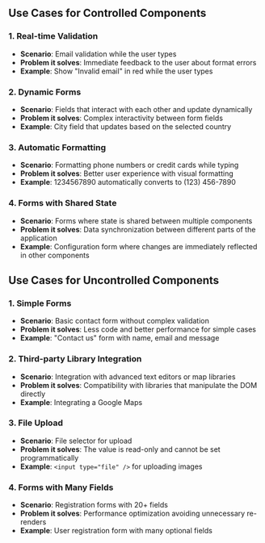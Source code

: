 ## Use Cases for Controlled Components

### 1. Real-time Validation
- **Scenario**: Email validation while the user types
- **Problem it solves**: Immediate feedback to the user about format errors
- **Example**: Show "Invalid email" in red while the user types

### 2. Dynamic Forms
- **Scenario**: Fields that interact with each other and update dynamically
- **Problem it solves**: Complex interactivity between form fields
- **Example**: City field that updates based on the selected country

### 3. Automatic Formatting
- **Scenario**: Formatting phone numbers or credit cards while typing
- **Problem it solves**: Better user experience with visual formatting
- **Example**: 1234567890 automatically converts to (123) 456-7890

### 4. Forms with Shared State
- **Scenario**: Forms where state is shared between multiple components
- **Problem it solves**: Data synchronization between different parts of the application
- **Example**: Configuration form where changes are immediately reflected in other components


## Use Cases for Uncontrolled Components

### 1. Simple Forms
- **Scenario**: Basic contact form without complex validation
- **Problem it solves**: Less code and better performance for simple cases
- **Example**: "Contact us" form with name, email and message

### 2. Third-party Library Integration
- **Scenario**: Integration with advanced text editors or map libraries
- **Problem it solves**: Compatibility with libraries that manipulate the DOM directly
- **Example**: Integrating a Google Maps

### 3. File Upload
- **Scenario**: File selector for upload
- **Problem it solves**: The value is read-only and cannot be set programmatically
- **Example**: `<input type="file" />` for uploading images

### 4. Forms with Many Fields
- **Scenario**: Registration forms with 20+ fields
- **Problem it solves**: Performance optimization avoiding unnecessary re-renders
- **Example**: User registration form with many optional fields